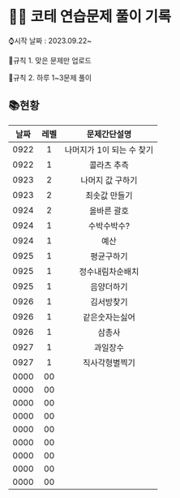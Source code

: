 # 👩‍💻 코테 연습문제 풀이 기록

⌚시작 날짜 : 2023.09.22~

📌규칙 1. 맞은 문제만 업로드


📌규칙 2. 하루 1~3문제 풀이

## 📚현황

| 날짜 | 레벨 |       문제간단설명        |
| :--: | :--: | :-----------------------: |
| 0922 |  1   | 나머지가 1이 되는 수 찾기 |
| 0922 |  1   |        콜라츠 추측        |
| 0923 |  2   |     나머지 값 구하기      |
| 0923 |  2   |       최솟값 만들기       |
| 0924 |  2   |        올바른 괄호        |
| 0924 |  1   |        수박수박수?        |
| 0924 |  1   |           예산            |
| 0925 |  1   |        평균구하기         |
| 0925 |  1   |    정수내림차순배치       |
| 0925 |  1   |       음양더하기          |
| 0926 |  1   |     김서방찾기            |
| 0926 |  1   |         같은숫자는싫어    |
| 0926 |  1  |         삼총사             |
| 0927 |  1  |       과일장수             |
| 0927 |  1  |     직사각형별찍기         |
| 0000 |  00  |                           |
| 0000 |  00  |                           |
| 0000 |  00  |                           |
| 0000 |  00  |                           |
| 0000 |  00  |                           |
| 0000 |  00  |                           |
| 0000 |  00  |                           |
| 0000 |  00  |                           |
| 0000 |  00  |                           |
